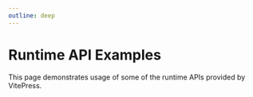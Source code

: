 ```yaml
---
outline: deep
---
```


# Runtime API Examples

This page demonstrates usage of some of the runtime APIs provided by VitePress.

<!---->
<!-- The main `useData()` API can be used to access site, theme, and page data for the current page. It works in both `.md` and `.vue` files: -->
<!---->
<!-- ```md -->
<!-- <script setup> -->
<!-- import { useData } from 'vitepress' -->
<!---->
<!-- const { theme, page, frontmatter } = useData() -->
<!-- </script> -->
<!---->
<!-- ## Results -->
<!---->
<!-- ### Theme Data -->
<!-- <pre>{{ theme }}</pre> -->
<!---->
<!-- ### Page Data -->
<!-- <pre>{{ page }}</pre> -->
<!---->
<!-- ### Page Frontmatter -->
<!-- <pre>{{ frontmatter }}</pre> -->
<!-- ``` -->
<!---->
<!-- <script setup> -->
<!-- import { useData } from 'vitepress' -->
<!---->
<!-- const { site, theme, page, frontmatter } = useData() -->
<!-- </script> -->
<!---->
<!-- ## Results -->
<!---->
<!-- ### Theme Data -->
<!-- <pre>{{ theme }}</pre> -->
<!---->
<!-- ### Page Data -->
<!-- <pre>{{ page }}</pre> -->
<!---->
<!-- ### Page Frontmatter -->
<!-- <pre>{{ frontmatter }}</pre> -->
<!---->
<!-- ## More -->
<!---->
<!-- Check out the documentation for the [full list of runtime APIs](https://vitepress.dev/reference/runtime-api#usedata). -->
